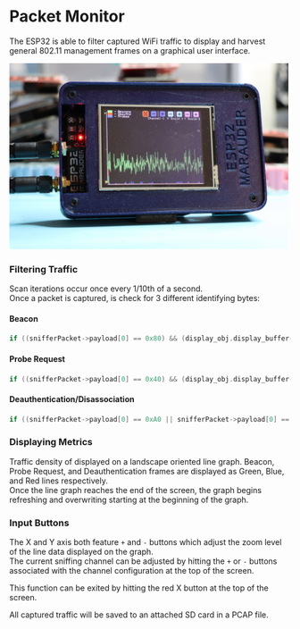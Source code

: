 # Packet Monitor
The ESP32 is able to filter captured WiFi traffic to display and harvest general 802.11 management frames on a graphical user interface.

<p align="left">
  <img alt="ESP32 WROOM-32U" src="https://github.com/justcallmekoko/ESP32Marauder/blob/master/pictures/IMG_1853.JPG?raw=true" width="500">
</p>

### Filtering Traffic
Scan iterations occur once every 1/10th of a second.  
Once a packet is captured, is check for 3 different identifying bytes:  

#### Beacon
```C++
if ((snifferPacket->payload[0] == 0x80) && (display_obj.display_buffer->size() == 0))
```

#### Probe Request
```C++
if ((snifferPacket->payload[0] == 0x40) && (display_obj.display_buffer->size() == 0))
```

#### Deauthentication/Disassociation
```C++
if ((snifferPacket->payload[0] == 0xA0 || snifferPacket->payload[0] == 0xC0 ) && (display_obj.display_buffer->size() == 0))
```

### Displaying Metrics
Traffic density of displayed on a landscape oriented line graph. Beacon, Probe Request, and Deauthentication frames are displayed as Green, Blue, and Red lines respectively.  
Once the line graph reaches the end of the screen, the graph begins refreshing and overwriting starting at the beginning of the graph.

### Input Buttons
The X and Y axis both feature `+` and `-` buttons which adjust the zoom level of the line data displayed on the graph.  
The current sniffing channel can be adjusted by hitting the `+` or `-` buttons associated with the channel configuration at the top of the screen.  

This function can be exited by hitting the red X button at the top of the screen.

All captured traffic will be saved to an attached SD card in a PCAP file.